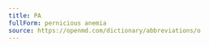 ```yaml
---
title: PA
fullForm: pernicious anemia
source: https://openmd.com/dictionary/abbreviations/o
---
```


